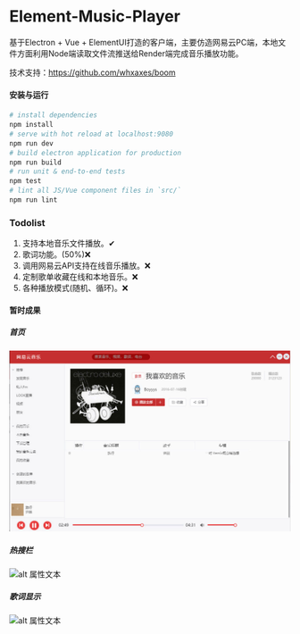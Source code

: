 # Element-Music-Player

基于Electron + Vue + ElementUI打造的客户端，主要仿造网易云PC端，本地文件方面利用Node端读取文件流推送给Render端完成音乐播放功能。 

技术支持：https://github.com/whxaxes/boom

#### 安装与运行
``` bash
# install dependencies
npm install
# serve with hot reload at localhost:9080
npm run dev
# build electron application for production
npm run build
# run unit & end-to-end tests
npm test
# lint all JS/Vue component files in `src/`
npm run lint
```

### Todolist

1. 支持本地音乐文件播放。✔
2. 歌词功能。(50%)❌
3. 调用网易云API支持在线音乐播放。❌
4. 定制歌单收藏在线和本地音乐。❌
5. 各种播放模式(随机、循环)。❌

#### 暂时成果

##### 首页

![alt 属性文本](./screenshots/home.jpg)

##### 热搜栏

![alt 属性文本](./srceenshoots/search.jpg)

##### 歌词显示

![alt 属性文本](./srceenshoots/search.jpg)
